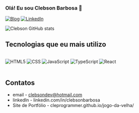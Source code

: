 ### Olá! Eu sou Clebson Barbosa 🚀

[![Blog](https://img.shields.io/website?label=Portfólio&style=for-the-badge&url=https://cleprogrammer.github.io/new-website-portfolio/)](https://cleprogrammer.github.io/new-website-portfolio/)
[![LinkedIn](https://img.shields.io/badge/LinkedIn-0077B5?style=for-the-badge&logo=linkedin&logoColor=white)](https://www.linkedin.com/in/clebsonbarbosa/)

![Clebson GitHub stats](https://github-readme-stats.vercel.app/api?username=CleProgrammer&show_icons=true&theme=radical)

## Tecnologias que eu mais utilizo

<div style="display: inline_block"><br/>
    <img alt="HTML5" src="https://img.shields.io/badge/HTML5-E34F26?style=for-the-badge&logo=html5&logoColor=white"/>
    <img alt="CSS" src="https://img.shields.io/badge/CSS3-1572B6?style=for-the-badge&logo=css3&logoColor=white"/>
    <img alt="JavaScript" src="https://img.shields.io/badge/JavaScript-F7DF1E?style=for-the-badge&logo=javascript&logoColor=black"/>
    <img alt="TypeScript" src="https://img.shields.io/badge/TypeScript-007ACC?style=for-the-badge&logo=typescript&logoColor=white"/>
    <img alt="React" src="https://img.shields.io/badge/React-20232A?style=for-the-badge&logo=react&logoColor=61DAFB"/>
</div><br/>

## Contatos

- email - clebsondev@hotmail.com
- linkedIn - linkedin.com/in/clebsonbarbosa
- Site de Portfólio - cleprogrammer.github.io/jogo-da-velha/





